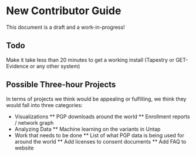# New Contributor Guide 

This document is a draft and a work-in-progress!

## Todo

Make it take less than 20 minutes to get a working install (Tapestry or GET-Evidence or any other system) 

## Possible Three-hour Projects

In terms of projects we think would be appealing or fulfilling, we think they would fall into three categories:

* Visualizations
** PGP downloads around the world
** Enrollment reports / network graph
* Analyzing Data
** Machine learning on the variants in Untap
* Work that needs to be done
** List of what PGP data is being used for around the world
** Add licenses to consent documents
** Add FAQ to website

